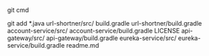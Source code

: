 
git cmd

git add *.java url-shortner/src/ build.gradle url-shortner/build.gradle account-service/src/ account-service/build.gradle LICENSE api-gateway/src/ api-gateway/build.gradle eureka-service/src/ eureka-service/build.gradle readme.md
